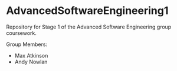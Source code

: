 # AdvancedSoftwareEngineering1
Repository for Stage 1 of the Advanced Software Engineering group coursework.

Group Members:
- Max Atkinson
- Andy Nowlan
